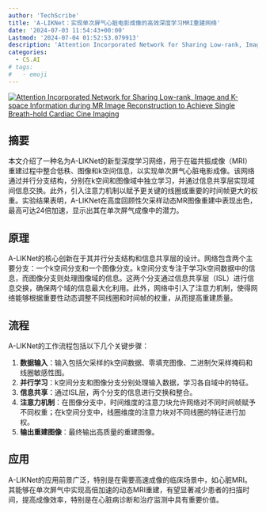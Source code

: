 ```yaml
---
author: 'TechScribe'
title: 'A-LIKNet：实现单次屏气心脏电影成像的高效深度学习MRI重建网络'
date: '2024-07-03 11:54:43+00:00'
Lastmod: '2024-07-04 01:52:53.079913'
description: 'Attention Incorporated Network for Sharing Low-rank, Image and K-space Information during MR Image Reconstruction to Achieve Single Breath-hold Cardiac Cine Imaging'
categories:
  - CS.AI
# tags:
#   - emoji
---
```


[![Attention Incorporated Network for Sharing Low-rank, Image and K-space Information during MR Image Reconstruction to Achieve Single Breath-hold Cardiac Cine Imaging](https://arxiv-research-1301205113.cos.ap-guangzhou.myqcloud.com/images/2407.03034v1.pdf_0.jpg)](https://arxiv.org/abs/2407.03034v1)

## 摘要

本文介绍了一种名为A-LIKNet的新型深度学习网络，用于在磁共振成像（MRI）重建过程中整合低秩、图像和k空间信息，以实现单次屏气心脏电影成像。该网络通过并行分支结构，分别在k空间和图像域中独立学习，并通过信息共享层实现域间信息交换。此外，引入注意力机制以赋予更关键的线圈或重要的时间帧更大的权重。实验结果表明，A-LIKNet在高度回顾性欠采样动态MR图像重建中表现出色，最高可达24倍加速，显示出其在单次屏气成像中的潜力。<!--more-->

## 原理

A-LIKNet的核心创新在于其并行分支结构和信息共享层的设计。网络包含两个主要分支：一个k空间分支和一个图像分支。k空间分支专注于学习k空间数据中的信息，而图像分支则处理图像域的信息。这两个分支通过信息共享层（ISL）进行信息交换，确保两个域的信息最大化利用。此外，网络中引入了注意力机制，使得网络能够根据重要性动态调整不同线圈和时间帧的权重，从而提高重建质量。

## 流程

A-LIKNet的工作流程包括以下几个关键步骤：
1. **数据输入**：输入包括欠采样的k空间数据、零填充图像、二进制欠采样掩码和线圈敏感性图。
2. **并行学习**：k空间分支和图像分支分别处理输入数据，学习各自域中的特征。
3. **信息共享**：通过ISL层，两个分支的信息进行交换和整合。
4. **注意力机制**：在图像分支中，时间维度的注意力块允许网络对不同时间帧赋予不同权重；在k空间分支中，线圈维度的注意力块对不同线圈的特征进行加权。
5. **输出重建图像**：最终输出高质量的重建图像。

## 应用

A-LIKNet的应用前景广泛，特别是在需要高速成像的临床场景中，如心脏MRI。其能够在单次屏气中实现高倍加速的动态MRI重建，有望显著减少患者的扫描时间，提高成像效率，特别是在心脏病诊断和治疗监测中具有重要价值。